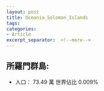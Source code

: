 ```yaml
---
layout: post
title: Oceania_Solomon_Islands
tags: 
categories:
- Article
excerpt_separator:  <!--more-->
---
```

## 所羅門群島:
- 人口： 73.49 萬 世界佔比 0.009%
